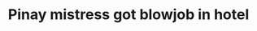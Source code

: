 ---
layout: post
title: Pinay mistress got blowjob in hotel
duration: '00:40'
view: 232
rate: 2
video: 'https://flashservice.xvideos.com/embedframe/24778361'
category: 
 - amateur
 - pinay
 - student
tags: 
 - pinay-sex
priority: 0.9
changefreq: daily
---